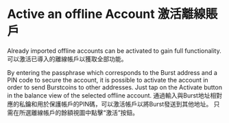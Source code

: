 # Active an offline Account 激活離線賬戶

Already imported offline accounts can be activated to gain full functionality. 
可以激活已導入的離線帳戶以獲取全部功能。

By entering the passphrase which corresponds to the Burst address and a PIN code to secure the account, it is possible to activate the account in order to send Burstcoins to other addresses. Just tap on the Activate button in the balance view of the selected offline account.
通過輸入與Burst地址相對應的私鑰和用於保護帳戶的PIN碼，可以激活帳戶以將Burst發送到其他地址。 只需在所選離線帳戶的餘額視圖中點擊“激活”按鈕。
